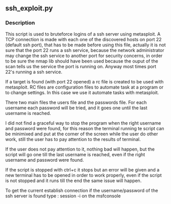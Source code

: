 ## ssh_exploit.py
### **Description**

This script is used to bruteforce logins of a ssh server using metasploit.
A TCP connection is made with each one of the discovered hosts on port 22 (default ssh port), that has to be made 
before using this file, actually it is not sure that the port 22 runs a ssh service, because the network administrator
may change the ssh service to another port for security concerns, in order to be sure the nmap lib should
have been used because the ouput of the scan tells us the service the port is running on. Anyway most
times port 22's running a ssh service.

If a target is found (with port 22 opened) a rc file is created to be used with metasploit. RC files are
configuration files to automate task at a program or to change settings. In this case we use it automate
tasks with metasploit.

There two main files the users file and the passwords file. For each username each password will be tried,
and it goes one until the last username is reached. 

I did not find a graceful way to stop the program when the right username and password were found, for this reason the terminal running te script can be minimixed and put at the corner of the screen while the user do other work, still the user has to pay attention to
the results of terminal. 

If the user does not pay attention to it, nothing bad will happen, but the script
will go one till the last username is reached, even if the right username and password were found.

If the script is stopped with ctrl+c it stops but an error will be given and a new terminal has to be
opened in order to work properly, even if the script is not stopped and it runs till the end the same
issue will happen.

To get the current establish connection if the username/password of the ssh server is found type :
session -i <session number> on the msfconsole
